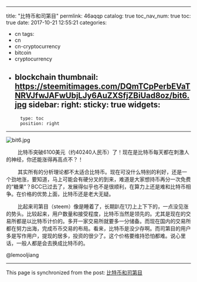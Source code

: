 
---
title: "比特币和司第目"
permlink: 46aqqp
catalog: true
toc_nav_num: true
toc: true
date: 2017-10-21 12:55:21
categories:
- cn
tags:
- cn
- cn-cryptocurrency
- bitcoin
- cryptocurrency
- blockchain
thumbnail: https://steemitimages.com/DQmTCpPerbEVaTNRVJfwJAFwUbjLJy6AuZXSfjZBiUad8oz/bit6.jpg
sidebar:
    right:
        sticky: true
widgets:
    -
        type: toc
        position: right
---


![bit6.jpg](https://steemitimages.com/DQmTCpPerbEVaTNRVJfwJAFwUbjLJy6AuZXSfjZBiUad8oz/bit6.jpg)

&nbsp;&nbsp;&nbsp;&nbsp;&nbsp;&nbsp;&nbsp;&nbsp;比特币突破6100美元（约40240人民币）了！现在是比特币每天都在刺激人的神经，你还能涨得再高点不？！

&nbsp;&nbsp;&nbsp;&nbsp;&nbsp;&nbsp;&nbsp;&nbsp;其实所有的分析理论都不太适合比特币。现在可没什么特别的利好，还是一个劲地涨，要知道，马上可能会有硬分叉的到来，难道是大家想持币再分一次免费的“糖果”？BCC已过去了，发展得似乎也不是很顺利，在算力上还是难和比特币相争。在价格的优势上面，比特币还是老大无疑。

&nbsp;&nbsp;&nbsp;&nbsp;&nbsp;&nbsp;&nbsp;&nbsp;比起来司第目（steem）像是睡着了，长期趴在1刀上上下下的，一点没见涨的势头。比较起来，用户数量和接受程度，比特币当然是领先的。尤其是现在的交易所都是以比特币计价的。多开一家交易所就要多一分储备。而现在国内的交易所都在努力出海，完成币币交易的布局。看来，比特币是没少存啊。而司第目的用户多是写作用户，提现的居多，投资的很少了。这个价格要维持恐怕都难。说心里话，一般人都是会去换成比特币的。

@lemooljiang

- - -

This page is synchronized from the post: [比特币和司第目](https://steemit.com/@lemooljiang/46aqqp)
